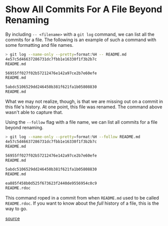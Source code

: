 # Show All Commits For A File Beyond Renaming

By including `-- <filename>` with a `git log` command, we can list all the
commits for a file. The following is an example of such a command with some
formatting and file names.

```bash
> git log --name-only --pretty=format:%H -- README.md
4e57c5d46637286731dc7fbb1e16330f1f3b2b7c
README.md

56955ff027f02b57212476e142a97ce2b7e60efe
README.md

5abdc5106529dd246450b381f621fa1b05808830
README.md
```

What we may not realize, though, is that we are missing out on a commit in
this file's history. At one point, this file was renamed. The command above
wasn't able to capture that.

Using the `--follow` flag with a file name, we can list all commits for a
file beyond renaming.

```bash
> git log --name-only --pretty=format:%H --follow README.md
4e57c5d46637286731dc7fbb1e16330f1f3b2b7c
README.md

56955ff027f02b57212476e142a97ce2b7e60efe
README.md

5abdc5106529dd246450b381f621fa1b05808830
README.md

ea885f458b0d525f673623f2440de9556954c0c9
README.rdoc
```

This command roped in a commit from when `README.md` used to be called
`README.rdoc`. If you want to know about the *full* history of a file, this
is the way to go.

[source](http://stackoverflow.com/questions/3701404/list-all-commits-for-a-specific-file)
